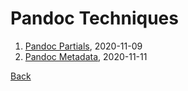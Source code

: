 
Pandoc Techniques
=================

1. [Pandoc Partials](../blog/2020/11/09/Pandoc-Partials.html), 2020-11-09
2. [Pandoc Metadata](../blog/2020/11/11/Pandoc-Metadata.html), 2020-11-11

[Back](./)

